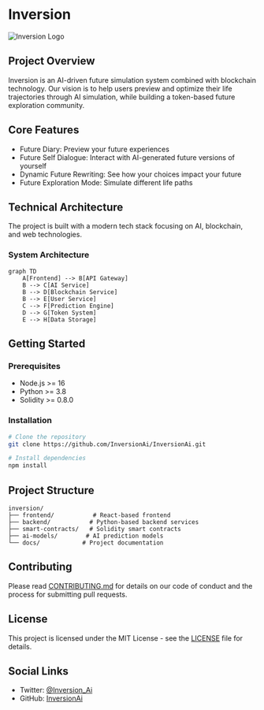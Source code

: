 # Inversion

![Inversion Logo](assets/logo.png)

## Project Overview
Inversion is an AI-driven future simulation system combined with blockchain technology. Our vision is to help users preview and optimize their life trajectories through AI simulation, while building a token-based future exploration community.

## Core Features
- Future Diary: Preview your future experiences
- Future Self Dialogue: Interact with AI-generated future versions of yourself
- Dynamic Future Rewriting: See how your choices impact your future
- Future Exploration Mode: Simulate different life paths

## Technical Architecture
The project is built with a modern tech stack focusing on AI, blockchain, and web technologies.

### System Architecture
```mermaid
graph TD
    A[Frontend] --> B[API Gateway]
    B --> C[AI Service]
    B --> D[Blockchain Service]
    B --> E[User Service]
    C --> F[Prediction Engine]
    D --> G[Token System]
    E --> H[Data Storage]
```

## Getting Started

### Prerequisites
- Node.js >= 16
- Python >= 3.8
- Solidity >= 0.8.0

### Installation
```bash
# Clone the repository
git clone https://github.com/InversionAi/InversionAi.git

# Install dependencies
npm install
```

## Project Structure
```
inversion/
├── frontend/           # React-based frontend
├── backend/           # Python-based backend services
├── smart-contracts/   # Solidity smart contracts
├── ai-models/        # AI prediction models
└── docs/            # Project documentation
```

## Contributing
Please read [CONTRIBUTING.md](CONTRIBUTING.md) for details on our code of conduct and the process for submitting pull requests.

## License
This project is licensed under the MIT License - see the [LICENSE](LICENSE) file for details.

## Social Links
- Twitter: [@Inversion_Ai](https://x.com/Inversion_Ai)
- GitHub: [InversionAi](https://github.com/InversionAi/InversionAi) 